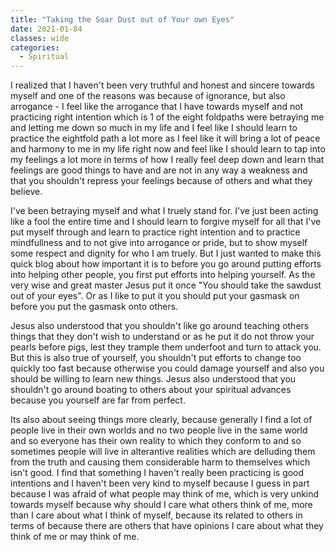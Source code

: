```yaml
---
title: "Taking the Soar Dust out of Your own Eyes"
date: 2021-01-04
classes: wide
categories:
  - Spiritual 
---
```


I realized that I haven't been very truthful and honest and sincere towards myself and one of the reasons was because of ignorance, but also arrogance - I feel like the arrogance that I have towards myself and not practicing right intention which is 1 of the eight foldpaths were betraying me and letting me down so much in my life and I feel like I should learn to practice the eightfold path a lot more as I feel like it will bring a lot of peace and harmony to me in my life right now and feel like I should learn to tap into my feelings a lot more in terms of how I really feel deep down and learn that feelings are good things to have and are not in any way a weakness and that you shouldn't repress your feelings because of others and what they believe.

I've been betraying myself and what I truely stand for. I've just been acting like a fool the entire time and I should learn to forgive myself for all that I've put myself through and learn to practice right intention and to practice mindfullness and to not give into arrogance or pride, but to show myself some respect and dignity for who I am truely. But I just wanted to make this quick blog about how important it is to before you go around putting efforts into helping other people, you first put efforts into helping yourself. As the very wise and great master Jesus put it once "You should take the sawdust out of your eyes". Or as I like to put it you should put your gasmask on before you put the gasmask onto others.

Jesus also understood that you shouldn't like go around teaching others things that they don't wish to understand or as he put it do not throw your pearls before pigs, lest they trample them underfoot and turn to attack you. But this is also true of yourself, you shouldn't put efforts to change too quickly too fast because otherwise you could damage yourself and also you should be willing to learn new things. Jesus also understood that you shouldn't go around boating to others about your spiritual advances because you yourself are far from perfect. 

Its also about seeing things more clearly, because generally I find a lot of people live in their own worlds and no two people live in the same world and so everyone has their own reality to which they conform to and so sometimes people will live in alterantive realities which are delluding them from the truth and causing them considerable harm to themselves which isn't good. I find that something I haven't really been practicing is good intentions and I haven't been very kind to myself because I guess in part because I was afraid of what people may think of me, which is very unkind towards myself because why should I care what others think of me, more than I care about what I think of myself, because its related to others in terms of because there are others that have opinions I care about what they think of me or may think of me.
 
